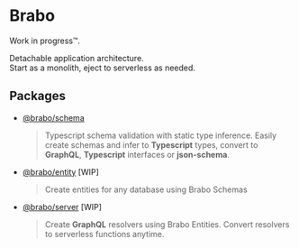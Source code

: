 # Brabo

Work in progress™️.

Detachable application architecture. <br />
Start as a monolith, eject to serverless as needed.

## Packages

- [@brabo/schema](https://github.com/antoniopresto/brabo/tree/master/packages/schema) <br />

  > Typescript schema validation with static type inference.
  > Easily create schemas and infer to **Typescript** types, convert to **GraphQL**, **Typescript** interfaces or **json-schema**.

- [@brabo/entity](https://github.com/antoniopresto/brabo/tree/master/packages/entity) [WIP]<br />

  > Create entities for any database using Brabo Schemas

- [@brabo/server](https://github.com/antoniopresto/brabo/tree/master/packages/server) [WIP]<br />
  > Create **GraphQL** resolvers using Brabo Entities.
  > Convert resolvers to serverless functions anytime.
